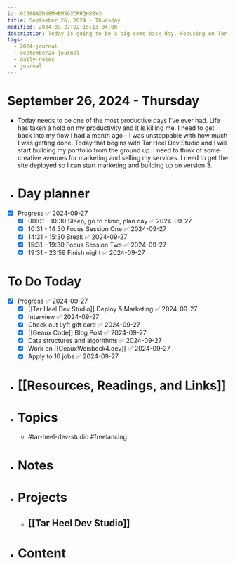 ```yaml
---
id: 01J8QAZD68MHEM5G2CRRQH88X3
title: September 26, 2024 - Thursday
modified: 2024-09-27T02:15:13-04:00
description: Today is going to be a big come back day. Focusing on Tar Heel Dev Studio.
tags:
  - 2024-journal
  - september24-journal
  - daily-notes
  - journal
---
```

# September 26, 2024 - Thursday
- Today needs to be one of the most productive days I've ever had. Life has taken a hold on my productivity and it is killing me. I need to get back into my flow I had a month ago - I was unstoppable with how much I was getting done. Today that begins with Tar Heel Dev Studio and I will start building my portfolio from the ground up. I need to think of some creative avenues for marketing and selling my services. I need to get the site deployed so I can start marketing and building up on version 3.

- # Day planner
- [x] Progress ✅ 2024-09-27
	- [x] 00:01 - 10:30 Sleep, go to clinic, plan day ✅ 2024-09-27
	- [x] 10:31 - 14:30 Focus Session One ✅ 2024-09-27
	- [x] 14:31 - 15:30 Break ✅ 2024-09-27
	- [x] 15:31 - 19:30 Focus Session Two ✅ 2024-09-27
	- [x] 19:31 - 23:59 Finish night ✅ 2024-09-27

# To Do Today
- [x] Progress ✅ 2024-09-27
	- [x] [[Tar Heel Dev Studio]] Deploy & Marketing ✅ 2024-09-27
	- [x] Interview ✅ 2024-09-27
	- [x] Check out Lyft gift card ✅ 2024-09-27
	- [x] [[Geaux Code]] Blog Post ✅ 2024-09-27
	- [x] Data structures and algorithms ✅ 2024-09-27
	- [x] Work on [[GeauxWeisbeck4.dev]] ✅ 2024-09-27
	- [x] Apply to 10 jobs ✅ 2024-09-27

- # [[Resources, Readings, and Links]]

- # Topics
	- #tar-heel-dev-studio #freelancing

- # Notes 

- # Projects
	- ## [[Tar Heel Dev Studio]]

- # Content
